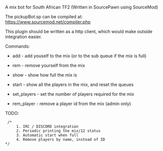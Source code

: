 A mix bot for South African TF2 (Written in SourcePawn using SourceMod)

The pickupBot.sp can be compiled at: https://www.sourcemod.net/compiler.php

This plugin should be written as a http client, which would make outside integration easier.

Commands:
* add - add youself to the mix (or to the sub queue if the mix is full)
* rem - remove yourself from the mix
* show - show how full the mix is
* start - show all the players in the mix, and reset the queues
* set_players - set the number of players required for the mix 

* rem_player - remove a player id from the mix (admin only)

TODO:
```
 /*
     1. IRC / DISCORD integration
     2. Periodic printing the mix/12 status
     3. Automatic start when full
     4. Remove players by name, instead of ID
*/
```
